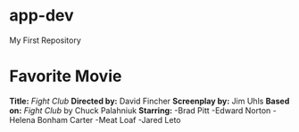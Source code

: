 # app-dev
My First Repository

# Favorite Movie
**Title:** *Fight Club*
**Directed by:**	David Fincher
**Screenplay by:**	Jim Uhls
**Based on:**	*Fight Club* by Chuck Palahniuk
**Starring:** 
-Brad Pitt
-Edward Norton
-Helena Bonham Carter
-Meat Loaf
-Jared Leto
